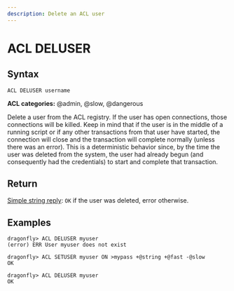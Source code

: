 ```yaml
---
description: Delete an ACL user
---
```


# ACL DELUSER

## Syntax

    ACL DELUSER username

**ACL categories:** @admin, @slow, @dangerous

Delete a user from the ACL registry. If the user has open connections, those connections will be killed.
Keep in mind that if the user is in the middle of a running script or if any other transactions from that user have started,
the connection will close and the transaction will complete normally (unless there was an error).
This is a deterministic behavior since, by the time the user was deleted from the system,
the user had already begun (and consequently had the credentials) to start and complete that transaction.

## Return

[Simple string reply](https://redis.io/docs/reference/protocol-spec/#simple-strings): `OK` if the user was deleted, error otherwise.

## Examples

```shell
dragonfly> ACL DELUSER myuser
(error) ERR User myuser does not exist

dragonfly> ACL SETUSER myuser ON >mypass +@string +@fast -@slow
OK

dragonfly> ACL DELUSER myuser
OK
```
